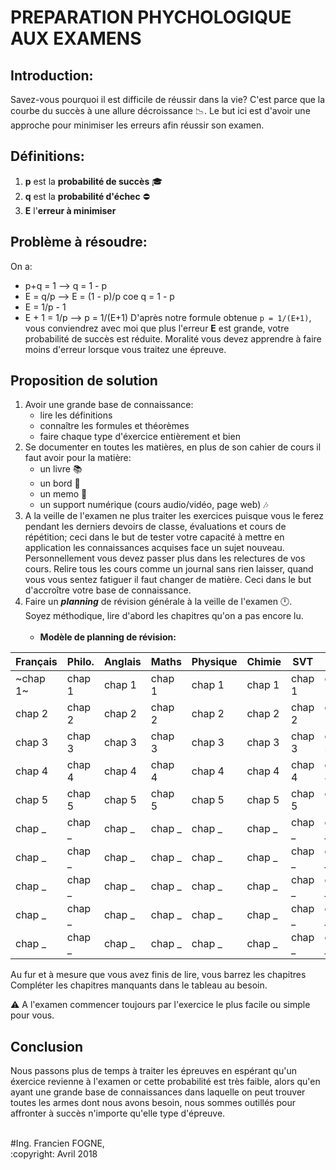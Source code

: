 # PREPARATION PHYCHOLOGIQUE AUX EXAMENS </br>
## Introduction:
Savez-vous pourquoi il est difficile de réussir dans la vie? C'est parce que la courbe du succès à une allure décroissance :chart_with_downwards_trend:.
Le but ici est d'avoir une approche pour minimiser les erreurs afin réussir son examen.
## Définitions:
1. **p** est la **probabilité de succès** :mortar_board:
2. **q** est la **probabilité d'échec** :no_entry:
3. **E** l'**erreur à minimiser**
## Problème à résoudre:
On a: 
  - p+q = 1 --> q = 1 - p
  - E = q/p --> E = (1 - p)/p coe q = 1 - p
  - E = 1/p - 1
  - E + 1 = 1/p --> p = 1/(E+1)
D'après notre formule obtenue ````p = 1/(E+1)````, vous conviendrez avec moi que plus l'erreur **E** est grande,
votre probabilité de succès est réduite. Moralité vous devez apprendre à faire moins d'erreur lorsque vous traitez une épreuve.
## Proposition de solution
1. Avoir une grande base de connaissance:
    - lire les définitions
    - connaître les formules et théorèmes
    - faire chaque type d'éxercice entièrement et bien
2. Se documenter en toutes les matières, en plus de son cahier de cours il faut avoir pour la matière:
    - un livre :books:
    - un bord :book:
    - un memo :memo:
    - un support numérique (cours audio/vidéo, page web) :notes:
3. A la veille de l'examen ne plus traiter les exercices puisque vous le ferez pendant les derniers devoirs de classe, évaluations 
et cours de répétition; ceci dans le but de tester votre capacité à mettre en application les connaissances acquises face un sujet nouveau. Personnellement vous devez passer plus dans les relectures de vos cours. Relire tous les cours comme un journal sans rien laisser, quand vous vous sentez fatiguer il faut changer de matière. Ceci dans le but d'accroître votre base de connaissance.
4. Faire un **_planning_** de révision générale à la veille de l'examen :clock12:.</br> 
Soyez méthodique, lire d'abord les chapitres qu'on a pas encore lu.</br></br>
    - **Modèle de planning de révision:** </br>

Français | Philo. | Anglais | Maths | Physique | Chimie | SVT | Info. | Géo. | Hist. | ECM
-------- | ------ | ------- | ----- | -------- | ------ | --- | ----- | ---- | ----- | ---
~chap 1~ | chap 1 | chap 1 | chap 1 | chap 1 | chap 1 | chap 1 | chap 1 | chap 1 | chap 1 | chap 1
chap 2 | chap 2 | chap 2 | chap 2 | chap 2 | chap 2 | chap 2 | chap 2 | chap 2 | chap 2 | chap 2
chap 3 | chap 3 | chap 3 | chap 3 | chap 3 | chap 3 | chap 3 | chap 3 | chap 3 | chap 3 | chap 3
chap 4 | chap 4 | chap 4 | chap 4 | chap 4 | chap 4 | chap 4 | chap 4 | chap 4 | chap 4 | chap 4
chap 5 | chap 5 | chap 5 | chap 5 | chap 5 | chap 5 | chap 5 | chap 5 | chap 5 | chap 5 | chap 5
chap _ | chap _ | chap _ | chap _ | chap _ | chap _ | chap _ | chap _ | chap _ | chap _ | chap _
chap _ | chap _ | chap _ | chap _ | chap _ | chap _ | chap _ | chap _ | chap _ | chap _ | chap _
chap _ | chap _ | chap _ | chap _ | chap _ | chap _ | chap _ | chap _ | chap _ | chap _ | chap _
chap _ | chap _ | chap _ | chap _ | chap _ | chap _ | chap _ | chap _ | chap _ | chap _ | chap _
chap _ | chap _ | chap _ | chap _ | chap _ | chap _ | chap _ | chap _ | chap _ | chap _ | chap _

Au fur et à mesure que vous avez finis de lire, vous barrez les chapitres </br>
Compléter les chapitres manquants dans le tableau au besoin.

:warning: A l'examen commencer toujours par l'exercice le plus facile ou simple pour vous.

## Conclusion
Nous passons plus de temps à traiter les épreuves en espérant qu'un éxercice revienne à l'examen or cette probabilité est très faible, alors qu'en ayant une grande base de connaissances dans laquelle on peut trouver toutes les armes dont nous avons besoin, nous sommes outillés pour affronter à succès n'importe qu'elle type d'épreuve.

</br>
#Ing. Francien FOGNE, </br>
:copyright: Avril 2018
